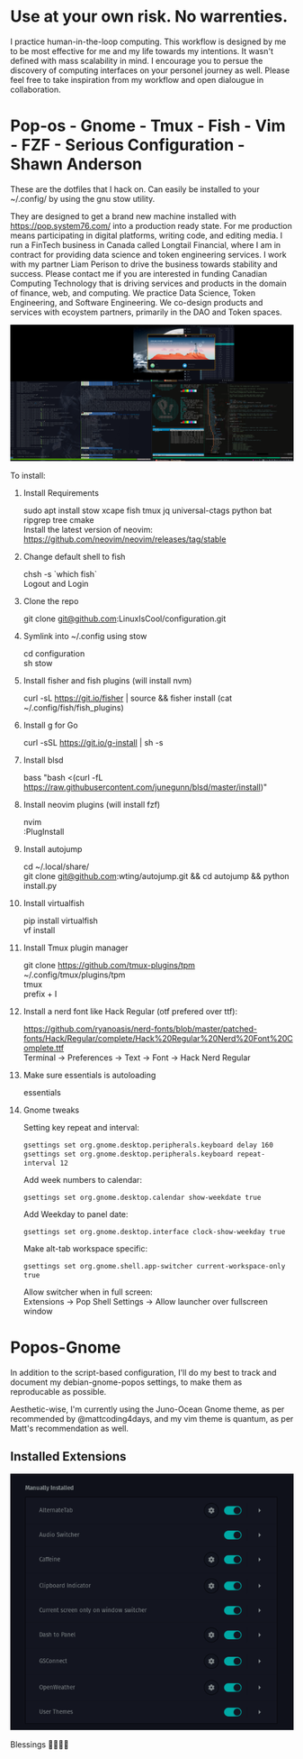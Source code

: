# Use at your own risk. No warrenties. 
I practice human-in-the-loop computing. This workflow is designed by me to be most effective for me and my life towards my intentions. It wasn't defined with mass scalability in mind. I encourage you to persue the discovery of computing interfaces on your personel journey as well. Please feel free to take inspiration from my workflow and open dialougue in collaboration.  

# Pop-os - Gnome - Tmux - Fish - Vim - FZF - Serious Configuration - Shawn Anderson
These are the dotfiles that I hack on. Can easily be installed to your ~/.config/ by using the gnu stow utility.

They are designed to get a brand new machine installed with https://pop.system76.com/ into a production ready state. For me production means participating in digital platforms, writing code, and editing media. I run a FinTech business in Canada called Longtail Financial, where I am in contract for providing data science and token engineering services. I work with my partner Liam Perison to drive the business towards stability and success. Please contact me if you are interested in funding Canadian Computing Technology that is driving services and products in the domain of finance, web, and computing. We practice Data Science, Token Engineering, and Software Engineering. We co-design products and services with ecoystem partners, primarily in the DAO and Token spaces. 

<div align="center">
  <img src="https://raw.githubusercontent.com/LinuxIsCool/configuration/master/popos-gnome/Screenshot%20from%202020-09-29%2001-56-33.png"/>
</div>

To install:  
1. Install Requirements
	
	sudo apt install stow xcape fish tmux jq universal-ctags python bat ripgrep tree cmake  
	Install the latest version of neovim: https://github.com/neovim/neovim/releases/tag/stable  
	
2. Change default shell to fish
  
	chsh -s \`which fish\`  
	Logout and Login 
	
2. Clone the repo  

	git clone git@github.com:LinuxIsCool/configuration.git  
	
3. Symlink into ~/.config using stow  

	cd configuration  
	sh stow  
	
	
5. Install fisher and fish plugins (will install nvm)

	curl -sL https://git.io/fisher | source && fisher install (cat ~/.config/fish/fish_plugins)
	
6. Install g for Go

	curl -sSL https://git.io/g-install | sh -s

7. Install blsd

	bass "bash <(curl -fL https://raw.githubusercontent.com/junegunn/blsd/master/install)"

8. Install neovim plugins (will install fzf)

	nvim  
	:PlugInstall  
	
9. Install autojump

	cd ~/.local/share/  
	git clone git@github.com:wting/autojump.git && cd autojump && python install.py
	
10. Install virtualfish

	pip install virtualfish  
	vf install  
	
11. Install Tmux plugin manager

	git clone https://github.com/tmux-plugins/tpm ~/.config/tmux/plugins/tpm  
	tmux  
	prefix + I  
	
12. Install a nerd font like Hack Regular (otf prefered over ttf): 
 
	https://github.com/ryanoasis/nerd-fonts/blob/master/patched-fonts/Hack/Regular/complete/Hack%20Regular%20Nerd%20Font%20Complete.ttf  
	Terminal -> Preferences -> Text -> Font -> Hack Nerd Regular  
	
13. Make sure essentials is autoloading

	essentials

14. Gnome tweaks

	Setting key repeat and interval:  
	```
	gsettings set org.gnome.desktop.peripherals.keyboard delay 160
	gsettings set org.gnome.desktop.peripherals.keyboard repeat-interval 12

	```
	
	Add week numbers to calendar:  
	```
	gsettings set org.gnome.desktop.calendar show-weekdate true
	```
	Add Weekday to panel date:  
	```
	gsettings set org.gnome.desktop.interface clock-show-weekday true
	```
	Make alt-tab workspace specific:  
	```
	gsettings set org.gnome.shell.app-switcher current-workspace-only true
	```
	Allow switcher when in full screen:  
	Extensions -> Pop Shell Settings -> Allow launcher over fullscreen window  
	
	
# Popos-Gnome
In addition to the script-based configuration, I'll do my best to track and document my debian-gnome-popos settings, to make them as reproducable as possible.

Aesthetic-wise, I'm currently using the Juno-Ocean Gnome theme, as per recommended by @mattcoding4days, and my vim theme is quantum, as per Matt's recommendation as well.

## Installed Extensions
<div align="center">
  <img src="https://raw.githubusercontent.com/LinuxIsCool/configuration/master/popos-gnome/extensions-nov-26-2020.png"/>
</div>

Blessings 🌟💎🦋💖
